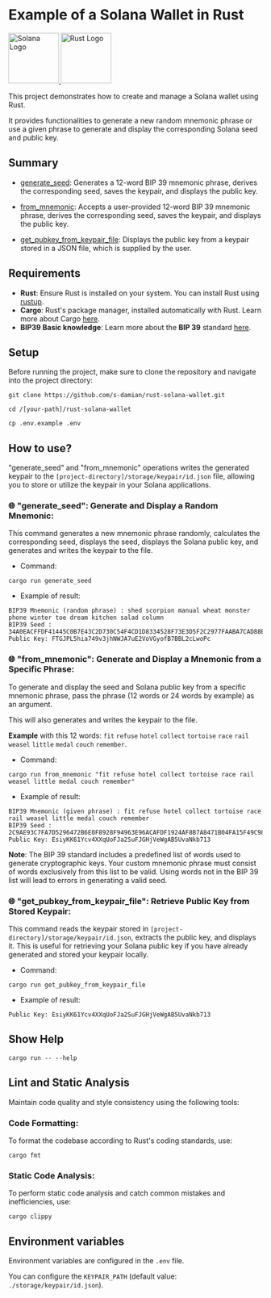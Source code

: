 
# Example of a Solana Wallet in Rust

<a href="https://github.com/s-damian/rust-solana-wallet">
<img src="https://raw.githubusercontent.com/s-damian/medias/main/technos-logos/solana-logo.webp" alt="Solana Logo" height="100px">
</a>
<a href="https://github.com/s-damian/rust-solana-wallet">
<img src="https://raw.githubusercontent.com/s-damian/medias/main/technos-logos/rust-logo.webp" alt="Rust Logo" height="100px">
</a>

This project demonstrates how to create and manage a Solana wallet using Rust.

It provides functionalities to generate a new random mnemonic phrase or use a given phrase to generate and display the corresponding Solana seed and public key.



## Summary

* [generate_seed](#-generate_seed-generate-and-display-a-random-mnemonic): Generates a 12-word BIP 39 mnemonic phrase, derives the corresponding seed, saves the keypair, and displays the public key.

* [from_mnemonic](#-from_mnemonic-generate-and-display-a-mnemonic-from-a-specific-phrase): Accepts a user-provided 12-word BIP 39 mnemonic phrase, derives the corresponding seed, saves the keypair, and displays the public key.

* [get_pubkey_from_keypair_file](#-get_pubkey_from_keypair_file-retrieve-public-key-from-stored-keypair): Displays the public key from a keypair stored in a JSON file, which is supplied by the user.



## Requirements

* **Rust**: Ensure Rust is installed on your system. You can install Rust using [rustup](https://rustup.rs/).
* **Cargo**: Rust's package manager, installed automatically with Rust. Learn more about Cargo [here](https://doc.rust-lang.org/cargo/).
* **BIP39 Basic knowledge**: Learn more about the **BIP 39** standard [here](https://github.com/bitcoin/bips/blob/master/bip-0039.mediawiki).



## Setup

Before running the project, make sure to clone the repository and navigate into the project directory:

```
git clone https://github.com/s-damian/rust-solana-wallet.git
```

```
cd /[your-path]/rust-solana-wallet
```

```
cp .env.example .env
```



## How to use?

"generate_seed" and "from_mnemonic" operations writes the generated keypair to the ```[project-directory]/storage/keypair/id.json``` file, allowing you to store or utilize the keypair in your Solana applications.


### 🌐 "generate_seed": Generate and Display a Random Mnemonic:

This command generates a new mnemonic phrase randomly, calculates the corresponding seed, displays the seed, displays the Solana public key, and generates and writes the keypair to the file.

* Command:

```
cargo run generate_seed
```

* Example of result:

```
BIP39 Mnemonic (random phrase) : shed scorpion manual wheat monster phone winter toe dream kitchen salad column
BIP39 Seed : 34A0EACFFDF41445C0B7E43C2D730C54F4CD1D8334528F73E3D5F2C2977FAABA7CAD88EBDA6A1F02CE6BB596F04036305A32B96303F93FF864D268539739AFF8
Public Key: FTGJPL5hia749v3jhNWJA7uE2VoVGyofB7BBL2cLwoPc
```



### 🌐 "from_mnemonic": Generate and Display a Mnemonic from a Specific Phrase:

To generate and display the seed and Solana public key from a specific mnemonic phrase, pass the phrase (12 words or 24 words by example) as an argument.

This will also generates and writes the keypair to the file.

**Example** with this 12 words: ```fit``` ```refuse``` ```hotel``` ```collect``` ```tortoise``` ```race``` ```rail``` ```weasel``` ```little``` ```medal``` ```couch``` ```remember```.

* Command:

```
cargo run from_mnemonic "fit refuse hotel collect tortoise race rail weasel little medal couch remember"
```

* Example of result:

```
BIP39 Mnemonic (given phrase) : fit refuse hotel collect tortoise race rail weasel little medal couch remember
BIP39 Seed : 2C9AE93C7FA7D5296472B6E0F8928F94963E96ACAFDF1924AF8B7A8471B04FA15F49C98023FDC84BBB5979085F91A577E1A36A7BAC9C4C735D44379D7A915D59
Public Key: EsiyKK61Ycv4XXqUoFJa2SuFJGHjVeWgAB5UvaNkb713
```

**Note**: The BIP 39 standard includes a predefined list of words used to generate cryptographic keys. Your custom mnemonic phrase must consist of words exclusively from this list to be valid. Using words not in the BIP 39 list will lead to errors in generating a valid seed.


### 🌐 "get_pubkey_from_keypair_file": Retrieve Public Key from Stored Keypair:

This command reads the keypair stored in ```[project-directory]/storage/keypair/id.json```, extracts the public key, and displays it. This is useful for retrieving your Solana public key if you have already generated and stored your keypair locally.

* Command:

```
cargo run get_pubkey_from_keypair_file
```

* Example of result:

```
Public Key: EsiyKK61Ycv4XXqUoFJa2SuFJGHjVeWgAB5UvaNkb713
```



## Show Help

```
cargo run -- --help
```



## Lint and Static Analysis

Maintain code quality and style consistency using the following tools:


### Code Formatting:

To format the codebase according to Rust's coding standards, use:

```
cargo fmt
```


### Static Code Analysis:

To perform static code analysis and catch common mistakes and inefficiencies, use:

```
cargo clippy
```



## Environment variables

Environment variables are configured in the ```.env``` file.

You can configure the ```KEYPAIR_PATH``` (default value: ```./storage/keypair/id.json```).
